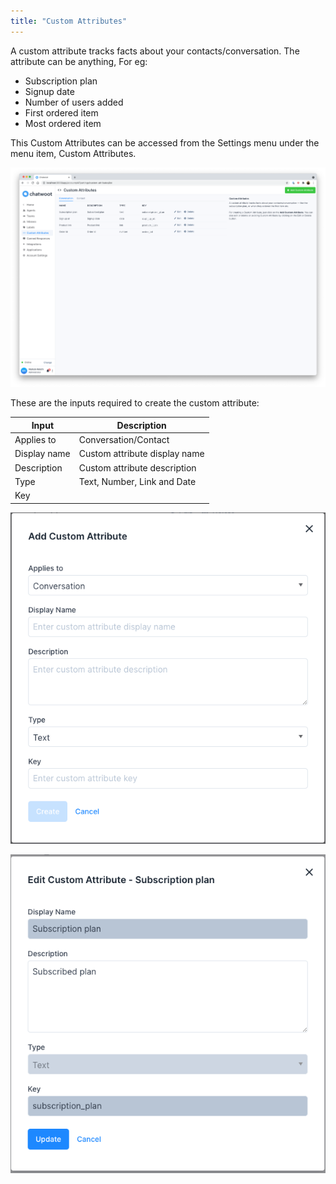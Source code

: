 ```yaml
---
title: "Custom Attributes"
---
```


A custom attribute tracks facts about your contacts/conversation. The attribute can be anything, For eg:

- Subscription plan
- Signup date
- Number of users added
- First ordered item
- Most ordered item


This Custom Attributes can be accessed from the Settings  menu under the menu item, Custom Attributes. 

![custom-attribute-list](./images/custom-attributes/custom-attribute-list.png)





These are the inputs required to create the custom attribute:
<div class="table table-striped">

| Input        | Description
--------------------------------------------------------------------------------------------------------------------- | ---------------------------------------------------------------------------------------------- |
| Applies to | Conversation/Contact
| Display name | Custom attribute display name
| Description | Custom attribute description
| Type | Text, Number, Link and Date
| Key | 

</div>

![add-custom-attribute](./images/custom-attributes/add.png)

![edit-custom-attribute](./images/custom-attributes/edit.png)

